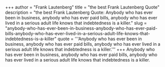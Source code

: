 +++
author = "Frank Lautenberg"
title = "the best Frank Lautenberg Quote"
description = "the best Frank Lautenberg Quote: Anybody who has ever been in business, anybody who has ever paid bills, anybody who has ever lived in a serious adult life knows that indebtedness is a killer."
slug = "anybody-who-has-ever-been-in-business-anybody-who-has-ever-paid-bills-anybody-who-has-ever-lived-in-a-serious-adult-life-knows-that-indebtedness-is-a-killer"
quote = '''Anybody who has ever been in business, anybody who has ever paid bills, anybody who has ever lived in a serious adult life knows that indebtedness is a killer.'''
+++
Anybody who has ever been in business, anybody who has ever paid bills, anybody who has ever lived in a serious adult life knows that indebtedness is a killer.
